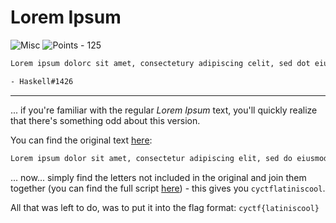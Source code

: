 # Lorem Ipsum

![Misc](https://img.shields.io/badge/Misc--ff0049?style=for-the-badge) ![Points - 125](https://img.shields.io/badge/Points-125-9cf?style=for-the-badge)

```txt
Lorem ipsum dolorc sit amet, consectetury adipiscing celit, sed dot eiusmod tempor incifdidunt ut labore et dolore magna aliqual. Ut enim ad minima veniam, quist nostrud exercitation ullamcoi laboris nisin ut aliquip ex eai commodos consequat. Duis caute irure dolor in reprehenderit in voluptate velit oesse cillum dolore eu fugiat nulla pariatur. Excepteur osint occaecat cupidatat non proident, sunt in culpa qui officia deserunt mollit anim lid est laborum.

- Haskell#1426
```

---

... if you're familiar with the regular _Lorem Ipsum_ text, you'll quickly realize that there's something odd about this version.

You can find the original text [here](https://en.wikipedia.org/wiki/Lorem_ipsum):

```txt
Lorem ipsum dolor sit amet, consectetur adipiscing elit, sed do eiusmod tempor incididunt ut labore et dolore magna aliqua. Ut enim ad minim veniam, quis nostrud exercitation ullamco laboris nisi ut aliquip ex ea commodo consequat. Duis aute irure dolor in reprehenderit in voluptate velit esse cillum dolore eu fugiat nulla pariatur. Excepteur sint occaecat cupidatat non proident, sunt in culpa qui officia deserunt mollit anim id est laborum.
```

... now... simply find the letters not included in the original and join them together (you can find the full script [here](./solve.py)) - this gives you `cyctflatiniscool`.

All that was left to do, was to put it into the flag format: `cyctf{latiniscool}`
